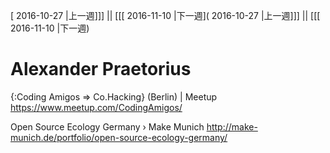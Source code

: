 [ 2016-10-27 |上一週]]] || [[[ 2016-11-10 |下一週]( 2016-10-27 |上一週]]] || [[[ 2016-11-10 |下一週)



# Alexander Praetorius

{:Coding Amigos => Co.Hacking} (Berlin) | Meetup
<https://www.meetup.com/CodingAmigos/>  

Open Source Ecology Germany › Make Munich
<http://make-munich.de/portfolio/open-source-ecology-germany/>  